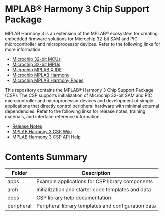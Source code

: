 # MPLAB® Harmony 3 Chip Support Package

MPLAB Harmony 3 is an extension of the MPLAB® ecosystem for creating
embedded firmware solutions for Microchip 32-bit SAM and PIC microcontroller
and microprocessor devices.  Refer to the following links for more information.
 - [Microchip 32-bit MCUs](https://www.microchip.com/design-centers/32-bit)
 - [Microchip 32-bit MPUs](https://www.microchip.com/design-centers/32-bit-mpus)
 - [Microchip MPLAB X IDE](https://www.microchip.com/mplab/mplab-x-ide)
 - [Microchip MPLAB Harmony](https://www.microchip.com/mplab/mplab-harmony)
 - [Microchip MPLAB Harmony Pages](https://microchip-mplab-harmony.github.io/)

This repository contains the MPLAB® Harmony 3 Chip Support Package (CSP).  The
CSP supports initialization of Microchip 32-bit SAM and PIC microcontroller and
microprocessor devices and development of simple applications that directly
control peripheral hardware with minimal external dependencies.  Refer to
the following links for release notes, training materials, and interface
reference information.
 - [Release Notes](./release_notes.md)
 - [MPLAB Harmony 3 CSP Wiki](https://github.com/Microchip-MPLAB-Harmony/csp/wiki)
 - [MPLAB Harmony 3 CSP API Help](https://microchip-mplab-harmony.github.io/csp)

# Contents Summary

| Folder     | Description                                               |
|------------|-----------------------------------------------------------|
| apps       | Example applications for CSP library components           |
| arch       | Initialization and starter code templates and data        |
| docs       | CSP library help documentation                            |
| peripheral | Peripheral library templates and configuration data       |
